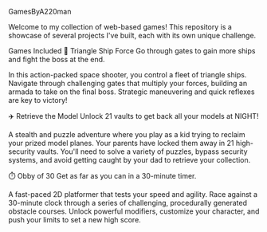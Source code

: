 GamesByA220man


Welcome to my collection of web-based games! This repository is a showcase of several projects I've built, each with its own unique challenge.

Games Included
🚀 Triangle Ship Force
Go through gates to gain more ships and fight the boss at the end.

In this action-packed space shooter, you control a fleet of triangle ships. Navigate through challenging gates that multiply your forces, building an armada to take on the final boss. Strategic maneuvering and quick reflexes are key to victory!

✈️ Retrieve the Model
Unlock 21 vaults to get back all your models at NIGHT!

A stealth and puzzle adventure where you play as a kid trying to reclaim your prized model planes. Your parents have locked them away in 21 high-security vaults. You'll need to solve a variety of puzzles, bypass security systems, and avoid getting caught by your dad to retrieve your collection.

⏱️ Obby of 30
Get as far as you can in a 30-minute timer.

A fast-paced 2D platformer that tests your speed and agility. Race against a 30-minute clock through a series of challenging, procedurally generated obstacle courses. Unlock powerful modifiers, customize your character, and push your limits to set a new high score.
